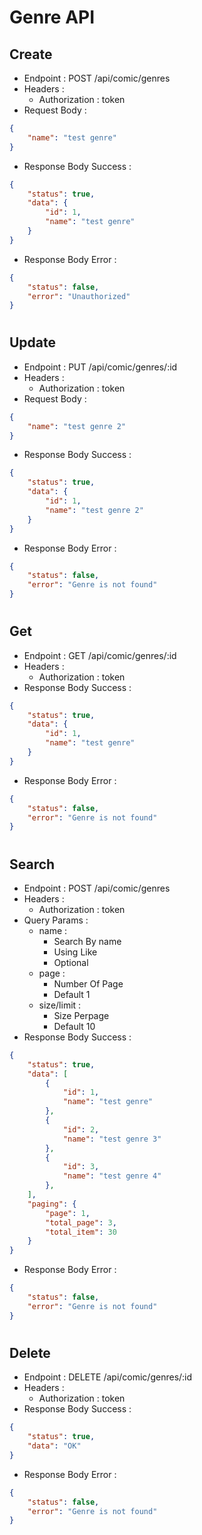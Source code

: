 # Genre API
## Create
- Endpoint : POST /api/comic/genres
- Headers : 
    - Authorization : token
- Request Body :
```json
{
    "name": "test genre"
}
```
- Response Body Success :
```json
{
    "status": true,
    "data": {
        "id": 1,
        "name": "test genre"
    }
}
```
- Response Body Error :
```json
{
    "status": false,
    "error": "Unauthorized"
}
```

#
## Update
- Endpoint : PUT /api/comic/genres/:id
- Headers :
    - Authorization : token
- Request Body :
```json
{
    "name": "test genre 2"
}
```
- Response Body Success :
```json
{
    "status": true,
    "data": {
        "id": 1,
        "name": "test genre 2"
    }
}
```
- Response Body Error :
```json
{
    "status": false,
    "error": "Genre is not found"
}
```

#
## Get
- Endpoint : GET /api/comic/genres/:id
- Headers :
    - Authorization : token
- Response Body Success :
```json
{
    "status": true,
    "data": {
        "id": 1,
        "name": "test genre"
    }
}
```
- Response Body Error :
```json
{
    "status": false,
    "error": "Genre is not found"
}
```

#
## Search
- Endpoint : POST /api/comic/genres
- Headers :
    - Authorization : token
- Query Params :
    - name : 
        - Search By name
        - Using Like
        - Optional
    - page : 
        - Number Of Page
        - Default 1
    - size/limit : 
        - Size Perpage
        - Default 10
- Response Body Success :
```json
{
    "status": true,
    "data": [
        {
            "id": 1,
            "name": "test genre"
        },
        {
            "id": 2,
            "name": "test genre 3"
        },
        {
            "id": 3,
            "name": "test genre 4"
        },
    ],
    "paging": {
        "page": 1,
        "total_page": 3,
        "total_item": 30
    }
}
```
- Response Body Error :
```json
{
    "status": false,
    "error": "Genre is not found"
}
```

#
## Delete
- Endpoint : DELETE /api/comic/genres/:id
- Headers :
    - Authorization : token
- Response Body Success :
```json
{
    "status": true,
    "data": "OK"
}
```
- Response Body Error :
```json
{
    "status": false,
    "error": "Genre is not found"
}